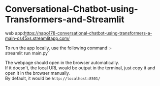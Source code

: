 # Conversational-Chatbot-using-Transformers-and-Streamlit

web app:https://napo178-conversational-chatbot-using-transformers-a-main-cs45xs.streamlitapp.com/

To run the app locally, use the following command :-  
streamlit run main.py`  

The webpage should open in the browser automatically.  
If it doesn't, the local URL would be output in the terminal, just copy it and open it in the browser manually.  
By default, it would be `http://localhost:8501/`  


